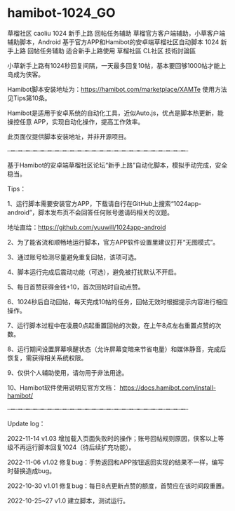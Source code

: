 # hamibot-1024_GO
草榴社区 caoliu 1024 新手上路 回帖任务辅助 草榴官方客户端辅助，小草客户端辅助脚本，Android 基于官方APP和Hamibot的安卓端草榴社区自动脚本 1024 新手上路 回帖任务辅助 适合新手上路使用 草榴社區 CL社区 技術討論區

小草新手上路有1024秒回复间隔，一天最多回复10帖，基本要回够1000帖才能上岛成为侠客。

Hamibot脚本安装地址为：https://hamibot.com/marketplace/XAMTe
使用方法见Tips第10条。

Hamibot是适用于安卓系统的自动化工具，近似Auto.js，优点是脚本热更新，能操控任意 APP，实现自动化操作，提高工作效率。

此页面仅提供脚本安装地址，并非开源项目。

┄┅┄┅┄┅┄┅┄┅┄┅┄┅┄┅┄┅┄┅┄┅┄┅┄┅┄┅┄┅┄┅┄┅┄┅┄┅┄┅┄┅┄┅┄┅┄┅┄

基于Hamibot的安卓端草榴社区论坛“新手上路”自动化脚本，模拟手动完成，安全稳当。

Tips：

1、运行脚本需要安装官方APP，下载请自行在GitHub上搜索“1024app-android”，脚本发布页不会回答任何账号邀请码相关的议题。

地址直给：https://github.com/yuuwill/1024app-android

2、为了能省流和顺畅地运行脚本，官方APP软件设置里建议打开“无图模式”。

3、通过账号检测尽量避免重复回帖，该项可选。

4、脚本运行完成后震动功能（可选），避免被打扰默认不开启。

5、每日首赞获得金钱+10，首次回帖时自动点赞。

6、1024秒后自动回帖，每天完成10帖的任务，回帖无效时根据提示内容进行相应操作。

7、运行脚本过程中在凌晨0点起重置回帖的次数，在上午8点左右重置点赞的次数。

8、运行期间设置屏幕唤醒状态（允许屏幕变暗来节省电量）和媒体静音，完成后恢复，需获得相关系统权限。

9、仅供个人辅助使用，请勿用于非法用途。

10、Hamibot软件使用说明见官方文档：
https://docs.hamibot.com/install-hamibot/

┄┅┄┅┄┅┄┅┄┅┄┅┄┅┄┅┄┅┄┅┄┅┄┅┄┅┄┅┄┅┄┅┄┅┄┅┄┅┄┅┄┅┄┅┄┅┄┅┄ 

Update log：

2022-11-14 v1.03 增加载入页面失败时的操作；账号回帖规则原因，侠客以上等级不再运行脚本回复1024（待后续扩充功能）。

2022-11-06 v1.02 修复bug：手势返回和APP按钮返回实现的结果不一样，编写时替换造成bug。

2022-10-30 v1.01 修复bug：每日8点更新点赞的额度，首赞应在该时间段重置。

2022-10-25~27 v1.0 建立脚本，测试运行。
